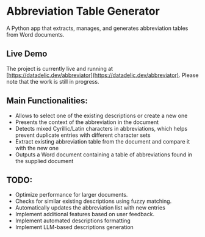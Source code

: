 # Abbreviation Table Generator
A Python app that extracts, manages, and generates abbreviation tables from Word documents.

## Live Demo
The project is currently live and running at [https://datadelic.dev/abbreviator](https://datadelic.dev/abbreviator). Please note that the work is still in progress.


## Main Functionalities:
- Allows to select one of the existing descriptions or create a new one
- Presents the context of the abbreviation in the document
- Detects mixed Cyrillic/Latin characters in abbreviations, which helps prevent duplicate entries with different character sets
- Extract existing abbreviation table from the document and compare it with the new one
- Outputs a Word document containing a table of abbreviations found in the supplied document

## TODO:
- Optimize performance for larger documents.
- Checks for similar existing descriptions using fuzzy matching.
- Automatically updates the abbreviation list with new entries
- Implement additional features based on user feedback.
- Implement automated descriptions formatting
- Implement LLM-based descriptions generation